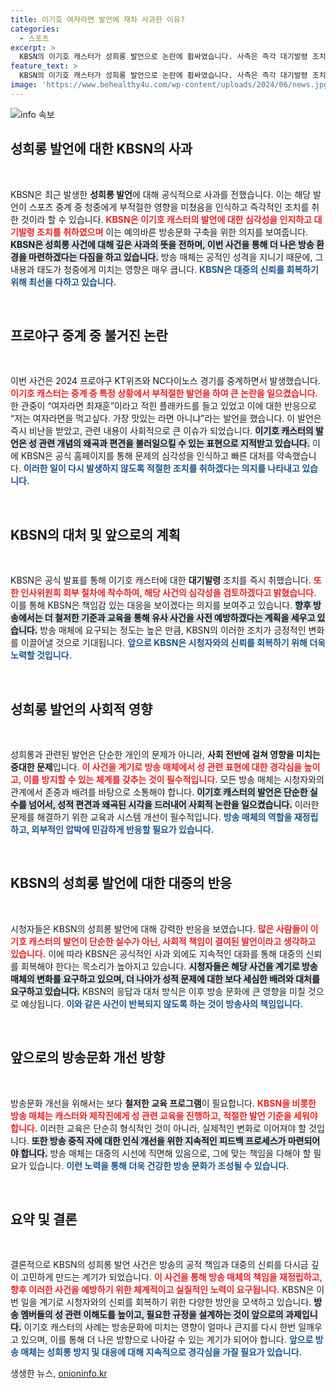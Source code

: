 ```yaml
---
title: 이기호 여자라면 발언에 재차 사과한 이유?
categories:
  - 스포츠
excerpt: >
  KBSN의 이기호 캐스터가 성희롱 발언으로 논란에 휩싸였습니다. 사측은 즉각 대기발령 조치를 내리고 사과하며, 향후 재발 방지를 약속했습니다. 스포츠 중계의 기준은 어디에?
feature_text: >
  KBSN의 이기호 캐스터가 성희롱 발언으로 논란에 휩싸였습니다. 사측은 즉각 대기발령 조치를 내리고 사과하며, 향후 재발 방지를 약속했습니다. 스포츠 중계의 기준은 어디에?
image: 'https://www.behealthy4u.com/wp-content/uploads/2024/06/news.jpg'
---
```


<p><img src="https://www.behealthy4u.com/wp-content/uploads/2024/06/news.jpg" alt="info 속보" /></p>

<h2 data-ke-size="size26">성희롱 발언에 대한 KBSN의 사과</h2>

<p data-ke-size="size16">&nbsp;</p>

<p>KBSN은 최근 발생한 <strong>성희롱 발언</strong>에 대해 공식적으로 사과를 전했습니다. 이는 해당 발언이 스포츠 중계 중 청중에게 부적절한 영향을 미쳤음을 인식하고 즉각적인 조치를 취한 것이라 할 수 있습니다. <b><span style="color: #ee2323;">KBSN은 이기호 캐스터의 발언에 대한 심각성을 인지하고 대기발령 조치를 취하였으며</span></b> 이는 예의바른 방송문화 구축을 위한 의지를 보여줍니다. <b><span style="background-color: #21538527;">KBSN은 성희롱 사건에 대해 깊은 사과의 뜻을 전하며, 이번 사건을 통해 더 나은 방송 환경을 마련하겠다는 다짐을 하고 있습니다.</span></b>  방송 매체는 공적인 성격을 지니기 때문에, 그 내용과 태도가 청중에게 미치는 영향은 매우 큽니다. <b><span style="color: #1a5490;">KBSN은 대중의 신뢰를 회복하기 위해 최선을 다하고 있습니다.</span></b></p>

<p data-ke-size="size16">&nbsp;</p>

<h2 data-ke-size="size26">프로야구 중계 중 불거진 논란</h2>

<p data-ke-size="size16">&nbsp;</p>

<p>이번 사건은 2024 프로야구 KT위즈와 NC다이노스 경기를 중계하면서 발생했습니다. <b><span style="color: #ee2323;">이기호 캐스터는 중계 중 특정 상황에서 부적절한 발언을 하여 큰 논란을 일으켰습니다.</span></b> 한 관중이 “여자라면 최재훈”이라고 적힌 플래카드를 들고 있었고 이에 대한 반응으로 “저는 여자라면을 먹고싶다. 가장 맛있는 라면 아니냐”라는 발언을 했습니다. 이 발언은 즉시 비난을 받았고, 관련 내용이 사회적으로 큰 이슈가 되었습니다. <b><span style="background-color: #21538527;">이기호 캐스터의 발언은 성 관련 개념의 왜곡과 편견을 불러일으킬 수 있는 표현으로 지적받고 있습니다.</span></b> 이에 KBSN은 공식 홈페이지를 통해 문제의 심각성을 인식하고 빠른 대처를 약속했습니다. <b><span style="color: #1a5490;">이러한 일이 다시 발생하지 않도록 적절한 조치를 취하겠다는 의지를 나타내고 있습니다.</span></b></p>

<p data-ke-size="size16">&nbsp;</p>

<h2 data-ke-size="size26">KBSN의 대처 및 앞으로의 계획</h2>

<p data-ke-size="size16">&nbsp;</p>

<p>KBSN은 공식 발표를 통해 이기호 캐스터에 대한 <strong>대기발령</strong> 조치를 즉시 취했습니다. <b><span style="color: #ee2323;">또한 인사위원회 회부 절차에 착수하여, 해당 사건의 심각성을 검토하겠다고 밝혔습니다.</span></b> 이를 통해 KBSN은 책임감 있는 대응을 보이겠다는 의지를 보여주고 있습니다. <b><span style="background-color: #21538527;">향후 방송에서는 더 철저한 기준과 교육을 통해 유사 사건을 사전 예방하겠다는 계획을 세우고 있습니다.</span></b> 방송 매체에 요구되는 정도는 높은 만큼, KBSN의 이러한 조치가 긍정적인 변화를 이끌어낼 것으로 기대됩니다. <b><span style="color: #1a5490;">앞으로 KBSN은 시청자와의 신뢰를 회복하기 위해 더욱 노력할 것입니다.</span></b></p>

<p data-ke-size="size16">&nbsp;</p>

<h2 data-ke-size="size26">성희롱 발언의 사회적 영향</h2>

<p data-ke-size="size16">&nbsp;</p>

<p>성희롱과 관련된 발언은 단순한 개인의 문제가 아니라, <strong>사회 전반에 걸쳐 영향을 미치는 중대한 문제</strong>입니다. <b><span style="color: #ee2323;">이 사건을 계기로 방송 매체에서 성 관련 표현에 대한 경각심을 높이고, 이를 방지할 수 있는 체계를 갖추는 것이 필수적입니다.</span></b> 모든 방송 매체는 시청자와의 관계에서 존중과 배려를 바탕으로 소통해야 합니다. <b><span style="background-color: #21538527;">이기호 캐스터의 발언은 단순한 실수를 넘어서, 성적 편견과 왜곡된 시각을 드러내어 사회적 논란을 일으켰습니다.</span></b> 이러한 문제를 해결하기 위한 교육과 시스템 개선이 필수적입니다. <b><span style="color: #1a5490;">방송 매체의 역할을 재정립하고, 외부적인 압박에 민감하게 반응할 필요가 있습니다.</span></b></p>

<p data-ke-size="size16">&nbsp;</p>

<h2 data-ke-size="size26">KBSN의 성희롱 발언에 대한 대중의 반응</h2>

<p data-ke-size="size16">&nbsp;</p>

<p>시청자들은 KBSN의 성희롱 발언에 대해 강력한 반응을 보였습니다. <b><span style="color: #ee2323;">많은 사람들이 이기호 캐스터의 발언이 단순한 실수가 아닌, 사회적 책임이 결여된 발언이라고 생각하고 있습니다.</span></b> 이에 따라 KBSN은 공식적인 사과 외에도 지속적인 대화를 통해 대중의 신뢰를 회복해야 한다는 목소리가 높아지고 있습니다. <b><span style="background-color: #21538527;">시청자들은 해당 사건을 계기로 방송 매체의 변화를 요구하고 있으며, 더 나아가 성적 문제에 대한 보다 세심한 배려와 대처를 요구하고 있습니다.</span></b> KBSN의 응답과 대처 방식은 이후 방송 문화에 큰 영향을 미칠 것으로 예상됩니다. <b><span style="color: #1a5490;">이와 같은 사건이 반복되지 않도록 하는 것이 방송사의 책임입니다.</span></b></p>

<p data-ke-size="size16">&nbsp;</p>

<h2 data-ke-size="size26">앞으로의 방송문화 개선 방향</h2>

<p data-ke-size="size16">&nbsp;</p>

<p>방송문화 개선을 위해서는 보다 <strong>철저한 교육 프로그램</strong>이 필요합니다. <b><span style="color: #ee2323;">KBSN을 비롯한 방송 매체는 캐스터와 제작진에게 성 관련 교육을 진행하고, 적절한 발언 기준을 세워야 합니다.</span></b> 이러한 교육은 단순히 형식적인 것이 아니라, 실제적인 변화로 이어져야 할 것입니다. <b><span style="background-color: #21538527;">또한 방송 중직 자에 대한 인식 개선을 위한 지속적인 피드백 프로세스가 마련되어야 합니다.</span></b> 방송 매체는 대중의 시선에 직면해 있음으로, 그에 맞는 책임을 다해야 할 필요가 있습니다. <b><span style="color: #1a5490;">이런 노력을 통해 더욱 건강한 방송 문화가 조성될 수 있습니다.</span></b></p>

<p data-ke-size="size16">&nbsp;</p>

<h2 data-ke-size="size26">요약 및 결론</h2>

<p data-ke-size="size16">&nbsp;</p>

<p>결론적으로 KBSN의 성희롱 발언 사건은 방송의 공적 책임과 대중의 신뢰를 다시금 깊이 고민하게 만드는 계기가 되었습니다. <b><span style="color: #ee2323;">이 사건을 통해 방송 매체의 책임을 재정립하고, 향후 이러한 사건을 예방하기 위한 체계적이고 실질적인 노력이 요구됩니다.</span></b> KBSN은 이번 일을 계기로 시청자와의 신뢰를 회복하기 위한 다양한 방안을 모색하고 있습니다. <b><span style="background-color: #21538527;">방송 멤버들의 성 관련 이해도를 높이고, 필요한 규정을 설계하는 것이 앞으로의 과제입니다.</span></b> 이기호 캐스터의 사례는 방송문화에 미치는 영향이 얼마나 큰지를 다시 한번 일깨우고 있으며, 이를 통해 더 나은 방향으로 나아갈 수 있는 계기가 되어야 합니다. <b><span style="color: #1a5490;">앞으로 방송 매체는 성희롱 방지 및 대응에 대해 지속적으로 경각심을 가질 필요가 있습니다.</span></b></p>
생생한 뉴스, <a href="https://onioninfo.kr" rel="dofollow">onioninfo.kr</a>


